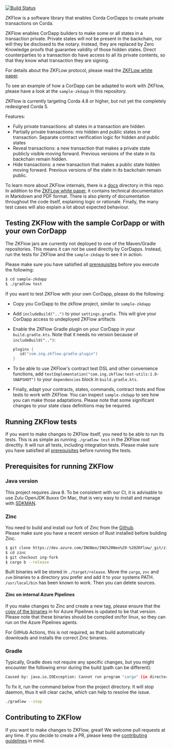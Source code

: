 [![Build Status](https://dev.azure.com/NeoZKP/zkflow/_apis/build/status/ZKFLow%20PRs%20and%20mergest%20to%20master?branchName=master)](https://dev.azure.com/NeoZKP/zkflow/_build/latest?definitionId=1&branchName=master)

ZKFlow is a software library that enables Corda CorDapps to create private transactions on Corda.

ZKFlow enables CorDapp builders to make some or all states in a transaction private. Private states will not be present in the backchain, nor will they be disclosed to the notary. Instead, they are replaced by Zero Knowledge proofs that guarantee validity of those hidden states. Direct counterparties to a transaction do have access to all its private contents, so that they know what transaction they are signing.

For details about the ZKFLow protocol, please read the [ZKFLow white paper](docs/ZKFlow_whitepaper.pdf).

To see an example of how a CorDapp can be adapted to work with ZKFlow, please have a look at the `sample-zkdapp` in this repository.

ZKFlow is currently targeting Corda 4.8 or higher, but not yet the completely redesigned Corda 5.

Features:

- Fully private transactions: all states in a transaction are hidden
- Partially private transactions: mix hidden and public states in one transaction. Separate contract verification logic for hidden and public states
- Reveal transactions: a new transaction that makes a private state publicly visible moving forward. Previous versions of the state in its backchain remain hidden.
- Hide transactions: a new transaction that makes a public state hidden moving forward. Previous versions of the state in its backchain remain public.

To learn more about ZKFlow internals, there is a [docs](docs) directory in this repo. In addition to the [ZKFLow white paper](docs/ZKFlow_whitepaper.pdf), it contains technical documentation in Markdown and PDF format. There is also plenty of documentation throughout the code itself, explaining logic or rationale. Finally, the many test cases will also explain a lot about expected behaviour.

## Testing ZKFlow with the sample CorDapp or with your own CorDapp

The ZKFlow jars are currently not deployed to one of the Maven/Gradle repositories. This means it can not be used directly by CorDapps. Instead, run the tests for ZKFlow and the `sample-zkdapp` to see it in action.

Please make sure you have satisfied all [prerequisites](#prerequisites) before you execute the following:

```bash
$ cd sample-zkdapp
$ ./gradlew test
```

If you want to test ZKFlow with your own CorDapp, please do the following:

* Copy you CorDapp to the zkflow project, similar to `sample-zkdapp`
* Add `includeBuild("..")` to your `settings.gradle`. This will give your CorDapp access to undeployed ZKFlow artifacts
* Enable the ZKFlow Gradle plugin on your CorDapp in your `build.gradle.kts`. Note that it needs no version because of `includeBuild("..")`:

     ```kotlin
     plugins {
        id("com.ing.zkflow.gradle-plugin")
     }
     ```
* To be able to use ZKFlow's contract test DSL and other convenience functions, add `testImplementation("com.ing.zkflow:test-utils:1.0-SNAPSHOT")` to your `dependencies` block in `build.gradle.kts`.
* Finally, adapt your contracts, states, commands, contract tests and flow tests to work with ZKFlow. You can inspect `sample-zkdapp` to see how you can make those adaptations. Please note that some significant changes to your state class definitions may be required.

## Running ZKFlow tests

If you want to make changes to ZKFlow itself, you need to be able to run its tests.
This is as simple as running `./gradlew test` in the ZKFlow root directlty. It will run all tests, including integration tests.
Please make sure you have satisfied all [prerequisites](#prerequisites) before running the tests.

## Prerequisites for running ZKFlow

### Java version

This project requires Java 8. To be consistent with our CI, it is advisable to use Zulu OpenJDK 8uxxx
On Mac, that is very easy to install and manage with [SDKMAN](https://sdkman.io/).

### Zinc

You need to build and install our fork of Zinc from the [Github](https://dev.azure.com/INGNeo/ING%20Neo%20-%20ZKFlow/_git/zinc).  
Please make sure you have a recent version of Rust installed before building Zinc.

```bash
$ git clone https://dev.azure.com/INGNeo/ING%20Neo%20-%20ZKFlow/_git/zinc
$ cd zinc
$ git checkout ing-fork
$ cargo b --release
```

Built binaries will be stored in `./target/release`. Move the `zargo`, `znc` and `zvm` binaries to a directory you prefer and add it to your systems PATH. `/usr/local/bin` has been known to work. Then you can delete sources.

#### Zinc on internal Azure Pipelines

If you make changes to Zinc and create a new tag, please ensure that the [copy of the binaries](./.ci/lib/zinc-linux.tar.gz) in for Azure Pipelines is updated to be that version. Please note that these binaries should be compiled on/for linux, so they can run on the Azure Pipelines agents. 

For GitHub Actions, this is not required, as that build automatically downloads and installs the correct Zinc binaries.

### Gradle

Typically, Gradle does not require any specific changes, but you might encounter the following error during the build (path can be different):

```bash
Caused by: java.io.IOException: Cannot run program "zargo" (in directory "/Users/mq23re/Developer/zk-notary/prover/circuits/create"): error=2, No such file or directory
```

To fix it, run the command below from the project directory. It will stop daemon, thus it will clear cache, which can help to resolve the issue.

```bash
./gradlew --stop
```

## Contributing to ZKFlow

If you want to make changes to ZKFlow, great! We welcome pull requests at any time. If you decide to create a PR, please keep the [contributing guidelines](CONTRIBUTING.md) in mind.